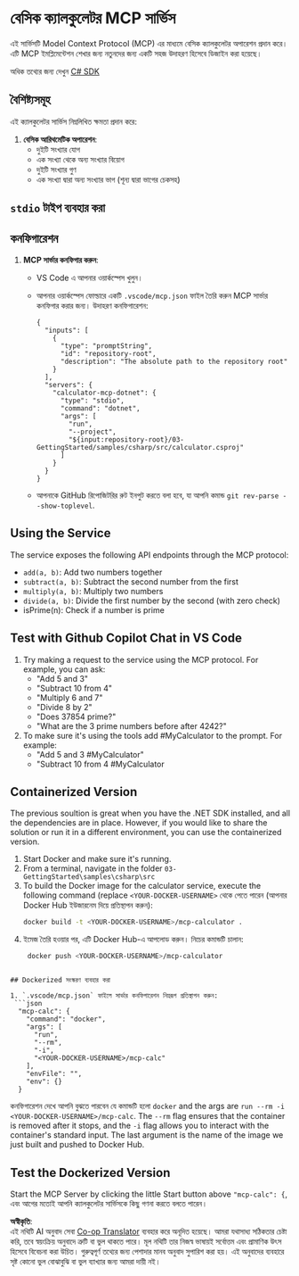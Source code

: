 <!--
CO_OP_TRANSLATOR_METADATA:
{
  "original_hash": "882aae00f1d3f007e20d03b883f44afa",
  "translation_date": "2025-06-18T05:53:36+00:00",
  "source_file": "03-GettingStarted/samples/csharp/README.md",
  "language_code": "bn"
}
-->
# বেসিক ক্যালকুলেটর MCP সার্ভিস

এই সার্ভিসটি Model Context Protocol (MCP) এর মাধ্যমে বেসিক ক্যালকুলেটর অপারেশন প্রদান করে। এটি MCP ইমপ্লিমেন্টেশন শেখার জন্য নতুনদের জন্য একটি সহজ উদাহরণ হিসেবে ডিজাইন করা হয়েছে।

অধিক তথ্যের জন্য দেখুন [C# SDK](https://github.com/modelcontextprotocol/csharp-sdk)

## বৈশিষ্ট্যসমূহ

এই ক্যালকুলেটর সার্ভিস নিম্নলিখিত ক্ষমতা প্রদান করে:

1. **বেসিক আরিথমেটিক অপারেশন**:
   - দুইটি সংখ্যার যোগ
   - এক সংখ্যা থেকে অন্য সংখ্যার বিয়োগ
   - দুইটি সংখ্যার গুণ
   - এক সংখ্যা দ্বারা অন্য সংখ্যার ভাগ (শূন্য দ্বারা ভাগের চেকসহ)

## `stdio` টাইপ ব্যবহার করা

## কনফিগারেশন

1. **MCP সার্ভার কনফিগার করুন**:
   - VS Code এ আপনার ওয়ার্কস্পেস খুলুন।
   - আপনার ওয়ার্কস্পেস ফোল্ডারে একটি `.vscode/mcp.json` ফাইল তৈরি করুন MCP সার্ভার কনফিগার করার জন্য। উদাহরণ কনফিগারেশন:

     ```jsonc
     {
       "inputs": [
         {
           "type": "promptString",
           "id": "repository-root",
           "description": "The absolute path to the repository root"
         }
       ],
       "servers": {
         "calculator-mcp-dotnet": {
           "type": "stdio",
           "command": "dotnet",
           "args": [
             "run",
             "--project",
             "${input:repository-root}/03-GettingStarted/samples/csharp/src/calculator.csproj"
           ]
         }
       }
     }
     ```

   - আপনাকে GitHub রিপোজিটরির রুট ইনপুট করতে বলা হবে, যা আপনি কমান্ড `git rev-parse --show-toplevel`.

## Using the Service

The service exposes the following API endpoints through the MCP protocol:

- `add(a, b)`: Add two numbers together
- `subtract(a, b)`: Subtract the second number from the first
- `multiply(a, b)`: Multiply two numbers
- `divide(a, b)`: Divide the first number by the second (with zero check)
- isPrime(n): Check if a number is prime

## Test with Github Copilot Chat in VS Code

1. Try making a request to the service using the MCP protocol. For example, you can ask:
   - "Add 5 and 3"
   - "Subtract 10 from 4"
   - "Multiply 6 and 7"
   - "Divide 8 by 2"
   - "Does 37854 prime?"
   - "What are the 3 prime numbers before after 4242?"
2. To make sure it's using the tools add #MyCalculator to the prompt. For example:
   - "Add 5 and 3 #MyCalculator"
   - "Subtract 10 from 4 #MyCalculator


## Containerized Version

The previous soultion is great when you have the .NET SDK installed, and all the dependencies are in place. However, if you would like to share the solution or run it in a different environment, you can use the containerized version.

1. Start Docker and make sure it's running.
1. From a terminal, navigate in the folder `03-GettingStarted\samples\csharp\src` 
1. To build the Docker image for the calculator service, execute the following command (replace `<YOUR-DOCKER-USERNAME>` থেকে পেতে পারেন (আপনার Docker Hub ইউজারনেম দিয়ে প্রতিস্থাপন করুন):
   ```bash
   docker build -t <YOUR-DOCKER-USERNAME>/mcp-calculator .
   ``` 
1. ইমেজ তৈরি হওয়ার পর, এটি Docker Hub-এ আপলোড করুন। নিচের কমান্ডটি চালান:
   ```bash
    docker push <YOUR-DOCKER-USERNAME>/mcp-calculator
  ```

## Dockerized সংস্করণ ব্যবহার করা

1. `.vscode/mcp.json` ফাইলে সার্ভার কনফিগারেশন নিম্নরূপ প্রতিস্থাপন করুন:
   ```json
    "mcp-calc": {
      "command": "docker",
      "args": [
        "run",
        "--rm",
        "-i",
        "<YOUR-DOCKER-USERNAME>/mcp-calc"
      ],
      "envFile": "",
      "env": {}
    }
   ```
   কনফিগারেশন দেখে আপনি বুঝতে পারবেন যে কমান্ডটি হলো `docker` and the args are `run --rm -i <YOUR-DOCKER-USERNAME>/mcp-calc`. The `--rm` flag ensures that the container is removed after it stops, and the `-i` flag allows you to interact with the container's standard input. The last argument is the name of the image we just built and pushed to Docker Hub.

## Test the Dockerized Version

Start the MCP Server by clicking the little Start button above `"mcp-calc": {`, এবং আগের মতোই আপনি ক্যালকুলেটর সার্ভিসকে কিছু গণনা করতে বলতে পারেন।

**অস্বীকৃতি**:  
এই নথিটি AI অনুবাদ সেবা [Co-op Translator](https://github.com/Azure/co-op-translator) ব্যবহার করে অনূদিত হয়েছে। আমরা যথাসাধ্য সঠিকতার চেষ্টা করি, তবে স্বয়ংক্রিয় অনুবাদে ত্রুটি বা ভুল থাকতে পারে। মূল নথিটি তার নিজস্ব ভাষায়ই সর্বোত্তম এবং প্রামাণিক উৎস হিসেবে বিবেচনা করা উচিত। গুরুত্বপূর্ণ তথ্যের জন্য পেশাদার মানব অনুবাদ সুপারিশ করা হয়। এই অনুবাদের ব্যবহারে সৃষ্ট কোনো ভুল বোঝাবুঝি বা ভুল ব্যাখ্যার জন্য আমরা দায়ী নই।